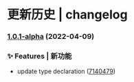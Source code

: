 # 更新历史 | changelog 


### [1.0.1-alpha](https://github.com/qiuysh/figlet-console-webpack-plugin/compare/v1.0.0-alpha...v1.0.1-alpha) (2022-04-09)


### ✨ Features | 新功能

* update type declaration ([7140479](https://github.com/qiuysh/figlet-console-webpack-plugin/commit/7140479e9689ac3f8f0c0117662ba36532d0eb9e))
